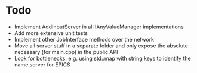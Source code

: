 # Todo

* Implement AddInputServer in all IAnyValueManager implementations
* Add more extensive unit tests
* Implement other JobInterface methods over the network
* Move all server stuff in a separate folder and only expose the absolute necessary (for main.cpp) in the public API
* Look for bottlenecks: e.g. using std::map with string keys to identify the name server for EPICS
